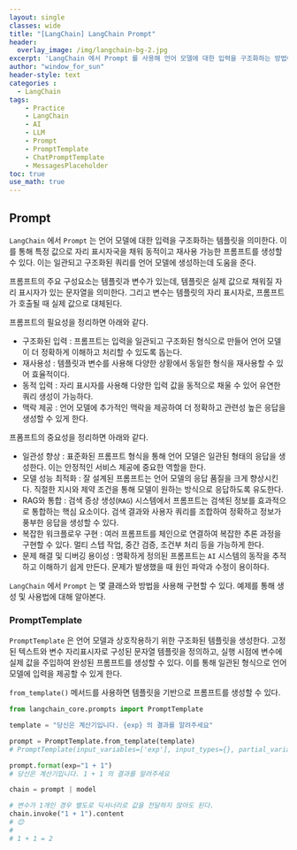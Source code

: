 ```yaml
--- 
layout: single
classes: wide
title: "[LangChain] LangChain Prompt"
header:
  overlay_image: /img/langchain-bg-2.jpg
excerpt: 'LangChain 에서 Prompt 를 사용해 언어 모델에 대한 입력을 구조화하는 방법에 대해 알아보자'
author: "window_for_sun"
header-style: text
categories :
  - LangChain
tags:
    - Practice
    - LangChain
    - AI
    - LLM
    - Prompt
    - PromptTemplate
    - ChatPromptTemplate
    - MessagesPlaceholder
toc: true
use_math: true
---  
```


## Prompt
`LangChain` 에서 `Prompt` 는 언어 모델에 대한 입력을 구조화하는 템플릿을 의미한다. 
이를 통해 특정 값으로 자리 표시자국을 채워 동적이고 재사용 가능한 프롬프트를 생성할 수 있다. 
이는 일관되고 구조화된 쿼리를 언어 모델에 생성하는데 도움을 준다. 

프롬프트의 주요 구성요소는 템플릿과 변수가 있는데, 
템플릿은 실제 값으로 채워질 자리 표시자가 있는 문자열을 의미한다. 
그리고 변수는 템플릿의 자리 표시자로, 프롬프트가 호출될 때 실제 값으로 대체된다.   

프롬프트의 필요성을 정리하면 아래와 같다. 

- 구조화된 입력 : 프롬프트는 입력을 일관되고 구조화된 형식으로 만들어 언어 모델이 더 정확하게 이해하고 처리할 수 있도록 돕는다. 
- 재사용성 : 템플릿과 변수를 사용해 다양한 상황에서 동일한 형식을 재사용할 수 있어 효율적이다. 
- 동적 입력 : 자리 표시자를 사용해 다양한 입력 값을 동적으로 채울 수 있어 유연한 쿼리 생성이 가능하다. 
- 맥락 제공 : 언어 모델에 추가적인 맥락을 제공하여 더 정확하고 관련성 높은 응답을 생성할 수 있게 한다. 

프폼프트의 중요성을 정리하면 아래와 같다. 

- 일관성 향상 : 표준화된 프롬프트 형식을 통해 언어 모델은 일관된 형태의 응답을 생성한다. 이는 안정적인 서비스 제공에 중요한 역할을 한다. 
- 모델 성능 최적화 : 잘 설계된 프롬프트는 언어 모델의 응답 품질을 크게 향상시킨다. 직절한 지시와 제약 조건을 통해 모델이 원하는 방식으로 응답하도록 유도한다. 
- RAG와 통합 : 검색 증상 생성(`RAG`) 시스템에서 프롬프트는 검색된 정보를 효과적으로 통합하는 핵심 요소이다. 검색 결과와 사용자 쿼리를 조합하여 정확하고 정보가 풍부한 응답을 생성할 수 있다. 
- 복잡한 워크플로우 구현 : 여러 프롬프트를 체인으로 연결하여 복잡한 추론 과정을 구현할 수 있다. 멀티 스텝 작업, 중간 검증, 조건부 처리 등을 가능하게 한다. 
- 문제 해결 및 디버깅 용이성 : 명확하게 정의된 프롬프트는 `AI` 시스템의 동작을 추적하고 이해하기 쉽게 만든다. 문제가 발생했을 때 원인 파악과 수정이 용이하다.  

`LangChain` 에서 `Prompt` 는 몇 클래스와 방법을 사용해 구현할 수 있다. 
예제를 통해 생성 및 사용법에 대해 알아본다. 

### PromptTemplate
`PromptTemplate` 은 언어 모델과 상호작용하기 위한 구조화된 템플릿을 생성한다. 
고정된 텍스트와 변수 자리표시자로 구성된 문자열 템플릿을 정의하고, 
실행 시점에 변수에 실제 값을 주입하여 완성된 프롬프트를 생성할 수 있다. 
이를 통해 일관된 형식으로 언어 모델에 입력을 제공할 수 있게 한다.  

`from_template()` 메서드를 사용하면 템플릿을 기반으로 프롬프트를 생성할 수 있다.  

```python
from langchain_core.prompts import PromptTemplate

template = "당신은 계산기입니다. {exp} 의 결과를 알려주세요"

prompt = PromptTemplate.from_template(template)
# PromptTemplate(input_variables=['exp'], input_types={}, partial_variables={}, template='당신은 계산기입니다. {exp} 의 결과를 알려주세요')

prompt.format(exp="1 + 1")
# 당신은 계산기입니다. 1 + 1 의 결과를 알려주세요

chain = prompt | model

# 변수가 1개인 경우 별도로 딕셔너리로 값을 전달하지 않아도 된다. 
chain.invoke("1 + 1").content
# 😊
# 
# 1 + 1 = 2
```  
